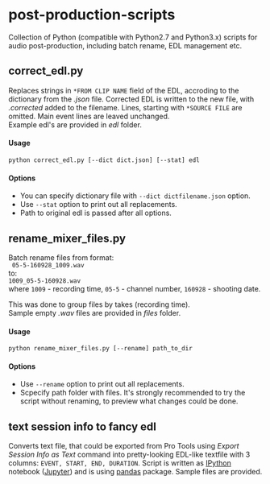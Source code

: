 # post-production-scripts
Collection of Python (compatible with Python2.7 and Python3.x) scripts for audio post-production, including batch rename, EDL management etc.

## correct_edl.py
Replaces strings in `*FROM CLIP NAME` field of the EDL, accroding to the dictionary from the *.json* file. Corrected EDL is written to the new file, with *.corrected* added to the filename. Lines, starting with `*SOURCE FILE` are omitted. Main event lines are leaved unchanged.  
Example edl's are provided in *edl* folder.
#### Usage
```python correct_edl.py [--dict dict.json] [--stat] edl```
#### Options
* You can specify dictionary file with `--dict dictfilename.json` option.
* Use `--stat` option to print out all replacements.
* Path to original edl is passed after all options.

## rename_mixer_files.py
Batch rename files from format:  
``` 05-5-160928_1009.wav```  
to:  
```1009_05-5-160928.wav```  
where `1009` - recording time, `05-5` - channel number, `160928` - shooting date.  

This was done to group files by takes (recording time).  
Sample empty *.wav* files are provided in *files* folder.
#### Usage
```python rename_mixer_files.py [--rename] path_to_dir```
#### Options
* Use `--rename` option to print out all replacements.
* Scpecify path folder with files.
It's strongly recommended to try the script without renaming, to preview what changes could be done.

## text session info to fancy edl
Converts text file, that could be exported from Pro Tools using *Export Session Info as Text* command into pretty-looking EDL-like textfile with 3 columns: `EVENT, START, END, DURATION`.
Script is written as [IPython](https://ipython.org) notebook ([Jupyter](https://jupyter.org)) and is using [pandas](http://pandas.pydata.org) package. Sample files are provided.
